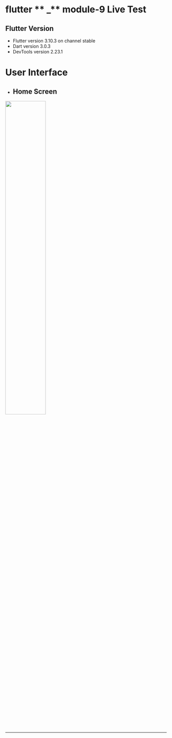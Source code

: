 # flutter ** _** module-9 Live Test


## Flutter Version
- Flutter version 3.10.3 on channel stable
- Dart version 3.0.3
- DevTools version 2.23.1




# User Interface

- ## Home Screen
<img src="https://github.com/pd28CSE/flutter_app_module9_live_test_ostad/assets/71305747/6473d71e-a8ed-41eb-bf3f-61fa44478ed1" width="50%" height="50%"><hr>


